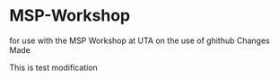 # MSP-Workshop
for use with the MSP Workshop at UTA on the use of ghithub
Changes Made

This is test modification
